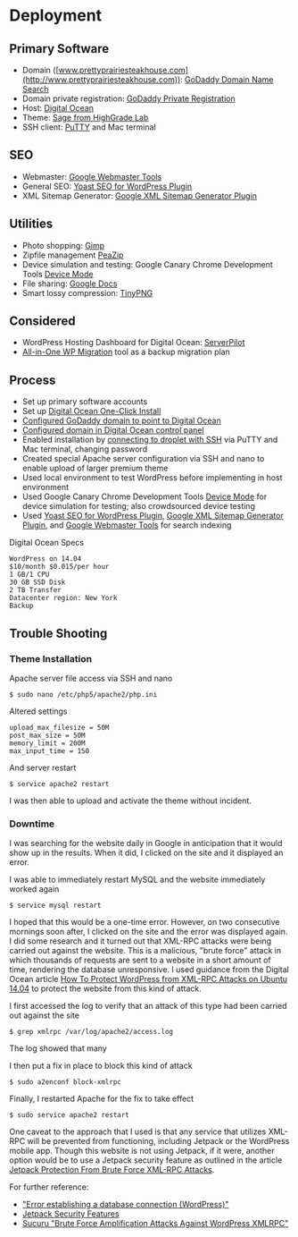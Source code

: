 # Deployment

## Primary Software

* Domain ([www.prettyprairiesteakhouse.com](http://www.prettyprairiesteakhouse.com)): [GoDaddy Domain Name Search](https://www.godaddy.com/domains/domain-name-search)
* Domain private registration: [GoDaddy Private Registration](https://www.godaddy.com/domainaddon/private-registration.aspx)
* Host: [Digital Ocean](https://www.digitalocean.com)
* Theme: [Sage from HighGrade Lab](http://www.highgradelab.com/sage)
* SSH client: [PuTTY](http://www.putty.org) and Mac terminal

## SEO

* Webmaster: [Google Webmaster Tools](https://www.google.com/webmasters/tools)
* General SEO: [Yoast SEO for WordPress Plugin](https://yoast.com/wordpress/plugins/seo)
* XML Sitemap Generator: [Google XML Sitemap Generator Plugin](https://wordpress.org/plugins/google-sitemap-generator)

## Utilities

* Photo shopping: [Gimp](https://www.gimp.org)
* Zipfile management [PeaZip](https://sourceforge.net/projects/peazip)
* Device simulation and testing: Google Canary Chrome Development Tools [Device Mode](https://developers.google.com/web/tools/chrome-devtools/iterate/device-mode/?hl=en)
* File sharing: [Google Docs](https://www.google.com/docs/about)
* Smart lossy compression: [TinyPNG](https://tinypng.com)

## Considered

* WordPress Hosting Dashboard for Digital Ocean: [ServerPilot](https://serverpilot.io)
* [All-in-One WP Migration](https://wordpress.org/plugins/all-in-one-wp-migration) tool as a backup migration plan

## Process

* Set up primary software accounts
* Set up [Digital Ocean One-Click Install](https://www.digitalocean.com/community/tutorials/how-to-use-the-wordpress-one-click-install-on-digitalocean)
* [Configured GoDaddy domain to point to Digital Ocean](https://www.digitalocean.com/community/tutorials/how-to-point-to-digitalocean-nameservers-from-common-domain-registrars)
* [Configured domain in Digital Ocean control panel](https://www.digitalocean.com/community/tutorials/how-to-set-up-a-host-name-with-digitalocean)
* Enabled installation by [connecting to droplet with SSH](https://www.digitalocean.com/community/tutorials/how-to-connect-to-your-droplet-with-ssh) via PuTTY and Mac terminal, changing password
* Created special Apache server configuration via SSH and nano to enable upload of larger premium theme
* Used local environment to test WordPress before implementing in host environment
* Used Google Canary Chrome Development Tools [Device Mode](https://developers.google.com/web/tools/chrome-devtools/iterate/device-mode/?hl=en) for device simulation for testing; also crowdsourced device testing
* Used [Yoast SEO for WordPress Plugin](https://yoast.com/wordpress/plugins/seo), [Google XML Sitemap Generator Plugin](https://wordpress.org/plugins/google-sitemap-generator), and [Google Webmaster Tools](https://www.google.com/webmasters/tools) for search indexing

Digital Ocean Specs

    WordPress on 14.04
    $10/month $0.015/per hour
    1 GB/1 CPU
    30 GB SSD Disk
    2 TB Transfer
    Datacenter region: New York
    Backup

## Trouble Shooting

### Theme Installation

Apache server file access via SSH and nano

    $ sudo nano /etc/php5/apache2/php.ini

Altered settings

    upload_max_filesize = 50M
    post_max_size = 50M
    memory_limit = 200M
    max_input_time = 150

And server restart

    $ service apache2 restart

I was then able to upload and activate the theme without incident. 

### Downtime

I was searching for the website daily in Google in anticipation that it would show up in the results. When it did, I clicked on the site and it displayed an error. 

I was able to immediately restart MySQL and the website immediately worked again

    $ service mysql restart

I hoped that this would be a one-time error. However, on two consecutive mornings soon after, I clicked on the site and the error was displayed again. I did some research and it turned out that XML-RPC attacks were being carried out against the website. This is a malicious, "brute force" attack in which thousands of requests are sent to a website in a short amount of time, rendering the database unresponsive. I used guidance from the Digital Ocean article [How To Protect WordPress from XML-RPC Attacks on Ubuntu 14.04](https://www.digitalocean.com/community/tutorials/how-to-protect-wordpress-from-xml-rpc-attacks-on-ubuntu-14-04) to protect the website from this kind of attack. 

I first accessed the log to verify that an attack of this type had been carried out against the site

    $ grep xmlrpc /var/log/apache2/access.log

The log showed that many 

I then put a fix in place to block this kind of attack 

    $ sudo a2enconf block-xmlrpc

Finally, I restarted Apache for the fix to take effect

    $ sudo service apache2 restart

One caveat to the approach that I used is that any service that utilizes XML-RPC will be prevented from functioning, including Jetpack or the WordPress mobile app. Though this website is not using Jetpack, if it were, another option would be to use a Jetpack security feature as outlined in the article [Jetpack Protection From Brute Force XML-RPC Attacks](https://jetpack.com/2015/10/12/jetpack-protection-from-brute-force-xml-rpc-attacks).

For further reference:
* ["Error establishing a database connection (WordPress)"](https://www.digitalocean.com/community/questions/error-establishing-a-database-connection-wordpress)
* [Jetpack Security Features](https://jetpack.com/support/security-features)
* [Sucuru "Brute Force Amplification Attacks Against WordPress XMLRPC"](https://blog.sucuri.net/2015/10/brute-force-amplification-attacks-against-wordpress-xmlrpc.html)

